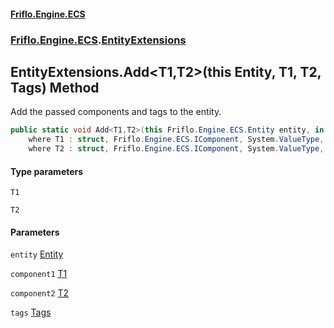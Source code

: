 #### [Friflo.Engine.ECS](index.md 'index')
### [Friflo.Engine.ECS](Friflo.Engine.ECS.md 'Friflo.Engine.ECS').[EntityExtensions](EntityExtensions.md 'Friflo.Engine.ECS.EntityExtensions')

## EntityExtensions.Add<T1,T2>(this Entity, T1, T2, Tags) Method

Add the passed components and tags to the entity.

```csharp
public static void Add<T1,T2>(this Friflo.Engine.ECS.Entity entity, in T1 component1, in T2 component2, in Friflo.Engine.ECS.Tags tags=default(Friflo.Engine.ECS.Tags))
    where T1 : struct, Friflo.Engine.ECS.IComponent, System.ValueType, System.ValueType
    where T2 : struct, Friflo.Engine.ECS.IComponent, System.ValueType, System.ValueType;
```
#### Type parameters

<a name='Friflo.Engine.ECS.EntityExtensions.Add_T1,T2_(thisFriflo.Engine.ECS.Entity,T1,T2,Friflo.Engine.ECS.Tags).T1'></a>

`T1`

<a name='Friflo.Engine.ECS.EntityExtensions.Add_T1,T2_(thisFriflo.Engine.ECS.Entity,T1,T2,Friflo.Engine.ECS.Tags).T2'></a>

`T2`
#### Parameters

<a name='Friflo.Engine.ECS.EntityExtensions.Add_T1,T2_(thisFriflo.Engine.ECS.Entity,T1,T2,Friflo.Engine.ECS.Tags).entity'></a>

`entity` [Entity](Entity.md 'Friflo.Engine.ECS.Entity')

<a name='Friflo.Engine.ECS.EntityExtensions.Add_T1,T2_(thisFriflo.Engine.ECS.Entity,T1,T2,Friflo.Engine.ECS.Tags).component1'></a>

`component1` [T1](EntityExtensions.Add_T1,T2_(thisEntity,T1,T2,Tags).md#Friflo.Engine.ECS.EntityExtensions.Add_T1,T2_(thisFriflo.Engine.ECS.Entity,T1,T2,Friflo.Engine.ECS.Tags).T1 'Friflo.Engine.ECS.EntityExtensions.Add<T1,T2>(this Friflo.Engine.ECS.Entity, T1, T2, Friflo.Engine.ECS.Tags).T1')

<a name='Friflo.Engine.ECS.EntityExtensions.Add_T1,T2_(thisFriflo.Engine.ECS.Entity,T1,T2,Friflo.Engine.ECS.Tags).component2'></a>

`component2` [T2](EntityExtensions.Add_T1,T2_(thisEntity,T1,T2,Tags).md#Friflo.Engine.ECS.EntityExtensions.Add_T1,T2_(thisFriflo.Engine.ECS.Entity,T1,T2,Friflo.Engine.ECS.Tags).T2 'Friflo.Engine.ECS.EntityExtensions.Add<T1,T2>(this Friflo.Engine.ECS.Entity, T1, T2, Friflo.Engine.ECS.Tags).T2')

<a name='Friflo.Engine.ECS.EntityExtensions.Add_T1,T2_(thisFriflo.Engine.ECS.Entity,T1,T2,Friflo.Engine.ECS.Tags).tags'></a>

`tags` [Tags](Tags.md 'Friflo.Engine.ECS.Tags')